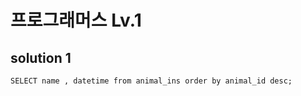 ﻿# 프로그래머스 Lv.1

## solution 1

```mysql
SELECT name , datetime from animal_ins order by animal_id desc;
```